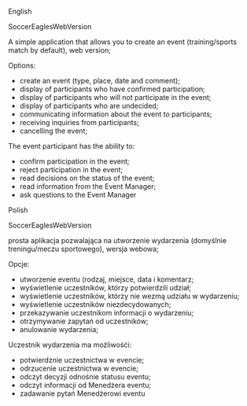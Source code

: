 English

SoccerEaglesWebVersion

A simple application that allows you to create an event (training/sports match by default), web version;

Options:

- create an event (type, place, date and comment);
- display of participants who have confirmed participation;
- display of participants who will not participate in the event;
- display of participants who are undecided;
- communicating information about the event to participants;
- receiving inquiries from participants;
- cancelling the event;

The event participant has the ability to:
- confirm participation in the event;
- reject participation in the event;
- read decisions on the status of the event;
- read information from the Event Manager;
- ask questions to the Event Manager


Polish

SoccerEaglesWebVersion

prosta aplikacja pozwalająca na utworzenie wydarzenia (domyślnie treningu/meczu sportowego), wersja webowa;

Opcje:

- utworzenie eventu (rodzaj, miejsce, data i komentarz;
- wyświetlenie uczestników, którzy potwierdzili udział;
- wyświetlenie uczestników, którzy nie wezmą udziału w wydarzeniu;
- wyświetlenie uczestników niezdecydowanych;
- przekazywanie uczestnikom informacji o wydarzeniu;
- otrzymywanie zapytań od uczestników;
- anulowanie wydarzenia;

Uczestnik wydarzenia ma możliwośći:
- potwierdznie uczestnictwa w evencie;
- odrzucenie uczestnictwa w evencie;
- odczyt decyzji odnośnie statusu eventu;
- odczyt informacji od Menedżera eventu;
- zadawanie pytań Menedżerowi eventu
